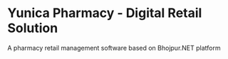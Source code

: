 # Yunica Pharmacy - Digital Retail Solution

A pharmacy retail management software based on Bhojpur.NET platform
